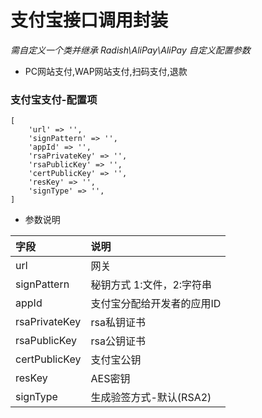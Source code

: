 # 支付宝接口调用封装

*需自定义一个类并继承 Radish\AliPay\AliPay 自定义配置参数*

- PC网站支付,WAP网站支付,扫码支付,退款 

### 支付宝支付-配置项

~~~
[
    'url' => '',
    'signPattern' => '',
    'appId' => '',
    'rsaPrivateKey' => '',
    'rsaPublicKey' => '',
    'certPublicKey' => '',
    'resKey' => '',
    'signType' => '',
]
~~~

- 参数说明

|字段|说明|
|:--|:--|
|url|网关|
|signPattern|秘钥方式 1:文件，2:字符串|
|appId|支付宝分配给开发者的应用ID|
|rsaPrivateKey|rsa私钥证书|
|rsaPublicKey|rsa公钥证书|
|certPublicKey|支付宝公钥|
|resKey|AES密钥|
|signType|生成验签方式-默认(RSA2)|